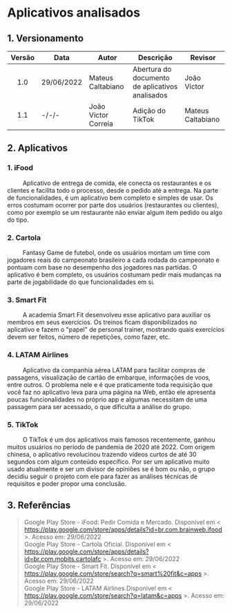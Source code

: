 # Aplicativos analisados

## 1. Versionamento

| Versão | Data    | Autor               | Descrição                                      | Revisor    |
|:------:| --- | ------------------- | ----------------------------------------------- | --- |
|  1.0   | 29/06/2022    | Mateus Caltabiano   | Abertura do documento de aplicativos analisados | João Victor    |
|  1.1   | -/-/-    | João Victor Correia | Adição do TikTok                                | Mateus Caltabiano    |

## 2. Aplicativos

### 1. iFood

&emsp; &emsp; Aplicativo de entrega de comida, ele conecta os restaurantes e os clientes e facilita todo o processo, desde o pedido até a entrega.
 Na parte de funcionalidades, é um aplicativo bem completo e simples de usar. Os erros costumam ocorrer por parte dos usuários (restaurantes ou clientes), como por exemplo se um restaurante não enviar algum item pedido ou algo do tipo.

### 2. Cartola

&emsp; &emsp; Fantasy Game de futebol, onde os usuários montam um time com jogadores reais do campeonato brasileiro a cada rodada do campeonato e pontuam com base no desempenho dos jogadores nas partidas. O aplicativo é bem completo, os usuários costumam pedir mais mudanças na parte de jogabilidade do que funcionalidades em si.

### 3. Smart Fit

&emsp; &emsp; A academia Smart Fit desenvolveu esse aplicativo para auxiliar os membros em seus exercícios. Os treinos ficam disponibilizados no aplicativo e fazem o "papel" de personal trainer, mostrando quais exercícios devem ser feitos, número de repetições, como fazer, etc.

### 4. LATAM Airlines

&emsp; &emsp; Aplicativo da companhia aérea LATAM para facilitar compras de passagens, visualização de cartão de embarque, informações de voos, entre outros. O problema nele e é que praticamente toda requisição que você faz no aplicativo leva para uma página na Web, então ele apresenta poucas funcionalidades no próprio app e algumas necessitam de uma passagem para ser acessado, o que dificulta a análise do grupo.

### 5. TikTok

&emsp; &emsp; O TikTok é um dos aplicativos mais famosos recentemente, ganhou muitos usuários no período de pandemia de 2020 até 2022. Com origem chinesa, o aplicativo revolucinou trazendo vídeos curtos de até 30 segundos com algum conteúdo específico. Por ser um aplicativo muito usado atualmente e ser um divisor de opiniões se é bom ou não, o grupo decidiu seguir o projeto com ele para fazer as análises técnicas de requisitos e poder propor uma conclusão. 

## 3. Referências

>Google Play Store - iFood: Pedir Comida e Mercado. Disponível em < https://play.google.com/store/apps/details?id=br.com.brainweb.ifood >. Acesso em: 29/06/2022<br>
>Google Play Store - Cartola Oficial. Disponível em < https://play.google.com/store/apps/details?id=br.com.mobits.cartolafc >. Acesso em: 29/06/2022<br>
>Google Play Store - Smart Fit. Disponível em < https://play.google.com/store/search?q=smart%20fit&c=apps >. Acesso em: 29/06/2022<br>
>Google Play Store - LATAM Airlines.Disponível em < https://play.google.com/store/search?q=latam&c=apps >. Acesso em: 29/06/2022<br>